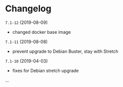 # Changelog


`7.1-12` (2019-08-09)
- changed docker base image

`7.1-11` (2019-08-08)
- prevent upgrade to Debian Buster, stay with Stretch

`7.1-10` (2019-04-03)
- fixes for Debian stretch upgrade


...
